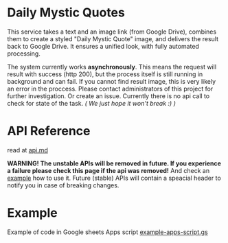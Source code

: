 # Daily Mystic Quotes

This service takes a text and an image link (from Google Drive), combines them to create a styled "Daily Mystic Quote" image, and delivers the result back to Google Drive. It ensures a unified look, with fully automated processing.

The system currently works **asynchronously**.
This means the request will result with success (http 200), but the process itself is still running in background and can fail.
If you cannot find result image, this is very likely an error in the proccess. Please contact administrators of this project for further investigation. Or create an issue.
Currently there is no api call to check for state of the task. *( We just hope it won't break :) )*

# API Reference

read at [api.md](./api.md)

**WARNING! The unstable APIs will be removed in future. If you experience a failure please check this page if the api was removed!**
And check an [example](./example-apps-script.gs) how to use it.
Future (stable) APIs will contain a speacial header to notify you in case of breaking changes.

# Example

Example of code in Google sheets Apps script [example-apps-script.gs](./example-apps-script.gs)
